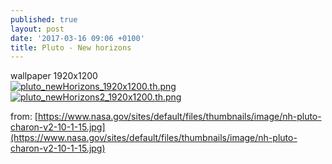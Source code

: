 ```yaml
---
published: true
layout: post
date: '2017-03-16 09:06 +0100'
title: Pluto - New horizons
---
```

wallpaper 1920x1200  
[![pluto_newHorizons_1920x1200.th.png](https://cdn.scrot.moe/images/2017/03/16/pluto_newHorizons_1920x1200.th.png)](https://cdn.scrot.moe/images/2017/03/16/pluto_newHorizons_1920x1200.png)
[![pluto_newHorizons2_1920x1200.th.png](https://cdn.scrot.moe/images/2017/03/16/pluto_newHorizons2_1920x1200.th.png)](https://cdn.scrot.moe/images/2017/03/16/pluto_newHorizons2_1920x1200.png)

from: [https://www.nasa.gov/sites/default/files/thumbnails/image/nh-pluto-charon-v2-10-1-15.jpg](https://www.nasa.gov/sites/default/files/thumbnails/image/nh-pluto-charon-v2-10-1-15.jpg)
